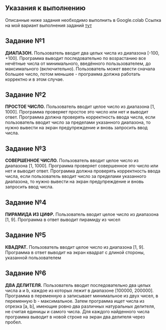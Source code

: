 ## Указания к выполнению
Описанные ниже задания необходимо выполнить в Google.colab
Ссылка на мой вариант выполнения заданий [тут](https://colab.research.google.com/drive/1Bavw77ObYkCrgFx6cB1fL0wheWQiZXAu?usp=sharing)

## Задание №1
**ДИАПАЗОН.** Пользователь вводит два целых числа из диапазона [-100, +100]. Программа выводит последовательно по возрастанию все нечётные числа от минимального, введённого пользьзователем, до максимального (включительно).
Пользователь может ввести сначала большее число, потом меньшее - программа должна работать корректно и в этом случае.
## Задание №2
**ПРОСТОЕ ЧИСЛО.** Пользователь вводит целое число из диапазона [1, 1000]. Программа проверяет простое это число или нет и выводит ответ. Программа должна проверять корректность ввода числа, если пользователь вводит число за пределами указанного диапазона, то нужно вывести на экран предупреждение и вновь запросить ввод числа.
## Задание №3
**СОВЕРШЕННОЕ ЧИСЛО.** Пользователь вводит целое число из диапазона [1, 1000]. Программа проверяет совершенное это число или нет и выводит ответ. Программа должна проверять корректность ввода числа, если пользователь вводит число за пределами указанного диапазона, то нужно вывести на экран предупреждение и вновь запросить ввод числа.
## Задание №4
**ПИРАМИДА ИЗ ЦИФР.** Пользователь вводит целое число из диапазона [1, 9]. Программа в ответ выводит пирамиду из чисел
## Задание №5
**КВАДРАТ.** Пользователь вводит целое число из диапазона [1, 9]. Программа в ответ выводит на экран квадрат с длиной стороны, указанной пользователем
## Задание №6
**ДВА ДЕЛИТЕЛЯ.** Пользователь вводит последовательно два целых числа a и b, каждое из которых лежит в диапазоне [100000, 200000]. Программа в переменную a записывает минимальное из двух чисел, в переменную b - максимальное. Затем программа ищет числа из отрезка [a, b], имеющие ровно два различных натуральных делителя, не считая единицы и самого числа. Для каждого найденного числа программа выводит в новой строке на экран два делителя через пробел.
